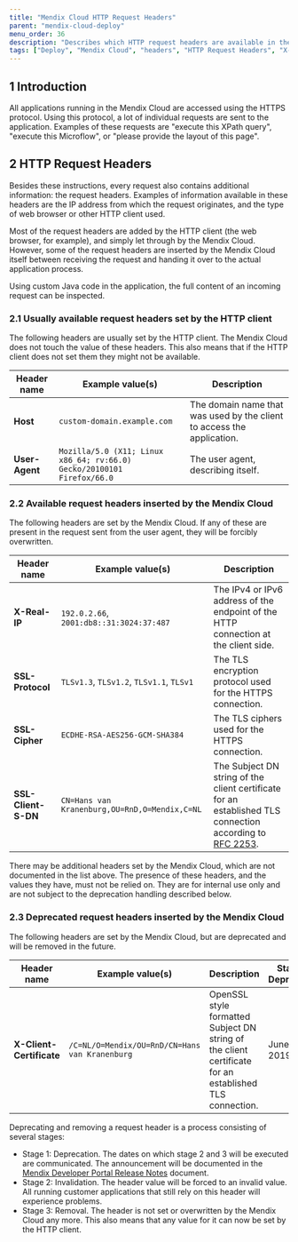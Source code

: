 ```yaml
---
title: "Mendix Cloud HTTP Request Headers"
parent: "mendix-cloud-deploy"
menu_order: 36
description: "Describes which HTTP request headers are available in the Mendix Cloud."
tags: ["Deploy", "Mendix Cloud", "headers", "HTTP Request Headers", "X-Real-IP", "SSL-Protocol", "SSL-Cipher", "SSL-Client-S-DN"]
---
```


## 1 Introduction

All applications running in the Mendix Cloud are accessed using the HTTPS protocol. Using this protocol, a lot of individual requests are sent to the application. Examples of these requests are "execute this XPath query", "execute this Microflow", or "please provide the layout of this page".

## 2 HTTP Request Headers

Besides these instructions, every request also contains additional information: the request headers. Examples of information available in these headers are the IP address from which the request originates, and the type of web browser or other HTTP client used.

Most of the request headers are added by the HTTP client (the web browser, for example), and simply let through by the Mendix Cloud. However, some of the request headers are inserted by the Mendix Cloud itself between receiving the request and handing it over to the actual application process.

Using custom Java code in the application, the full content of an incoming request can be inspected.

### 2.1 Usually available request headers set by the HTTP client

The following headers are usually set by the HTTP client. The Mendix Cloud does not touch the value of these headers. This also means that if the HTTP client does not set them they might not be available.

| Header name                                 | Example value(s)                                             | Description |
| ------------------------------------------- | ------------------------------------------------------------ | ------------------------------------------------------------ |
| **Host**                                    | `custom-domain.example.com`                                  | The domain name that was used by the client to access the application. |
| **User-Agent**                              | `Mozilla/5.0 (X11; Linux x86_64; rv:66.0) Gecko/20100101 Firefox/66.0` | The user agent, describing itself. |

### 2.2 Available request headers inserted by the Mendix Cloud

The following headers are set by the Mendix Cloud. If any of these are present in the request sent from the user agent, they will be forcibly overwritten.

| Header name                                 | Example value(s)                                             | Description
| ------------------------------------------- | ------------------------------------------------------------ | ------------------------------------------------------------ |
| **X-Real-IP**                               | `192.0.2.66`, `2001:db8::31:3024:37:487`                     | The IPv4 or IPv6 address of the endpoint of the HTTP connection at the client side. |
| **SSL-Protocol**                            | `TLSv1.3`, `TLSv1.2`, `TLSv1.1`, `TLSv1`                     | The TLS encryption protocol used for the HTTPS connection. |
| **SSL-Cipher**                              | `ECDHE-RSA-AES256-GCM-SHA384`                                | The TLS ciphers used for the HTTPS connection. |
| **SSL-Client-S-DN**                         | `CN=Hans van Kranenburg,OU=RnD,O=Mendix,C=NL`                | The Subject DN string of the client certificate for an established TLS connection according to [RFC 2253](https://tools.ietf.org/html/rfc2253). |

There may be additional headers set by the Mendix Cloud, which are not documented in the list above. The presence of these headers, and the values they have, must not be relied on. They are for internal use only and are not subject to the deprecation handling described below.

### 2.3 Deprecated request headers inserted by the Mendix Cloud

The following headers are set by the Mendix Cloud, but are deprecated and will be removed in the future.

| Header name                 | Example value(s)                                     | Description                                                  | Stage 1: Deprecation | Stage 2: Invalidation | Stage 3: Removal |
| --------------------------- | ---------------------------------------------------- | ------------------------------------------------------------ | -------------------- | --------------------- | ---------------- |
| **X-Client-Certificate**    | `/C=NL/O=Mendix/OU=RnD/CN=Hans van Kranenburg`       | OpenSSL style formatted Subject DN string of the client certificate for an established TLS connection. | June 15, 2019 | August 1, 2019 | October 1, 2019 |

Deprecating and removing a request header is a process consisting of several stages:

* Stage 1: Deprecation. The dates on which stage 2 and 3 will be executed are communicated. The announcement will be documented in the [Mendix Developer Portal Release Notes](/releasenotes/developer-portal/) document.
* Stage 2: Invalidation. The header value will be forced to an invalid value. All running customer applications that still rely on this header will experience problems.
* Stage 3: Removal. The header is not set or overwritten by the Mendix Cloud any more. This also means that any value for it can now be set by the HTTP client.
